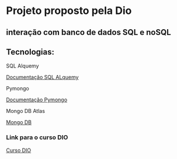 <h1>Projeto proposto pela Dio</h1>

<h2>interação com banco de dados SQL e noSQL</h2>

<h2>Tecnologias:</h2>
<p>SQL Alquemy</p>
<a href="https://docs.sqlalchemy.org/en/20/">Documentação SQL ALquemy</a>
<p>Pymongo</p>
<a href="https://pymongo.readthedocs.io/en/stable/index.html">Documentação Pymongo</a>
<p>Mongo DB Atlas</p>
<a href="https://account.mongodb.com/account/login?signedOut=true">Mongo DB</a>

<h3>Link para o curso DIO</h3>
<a href="https://www.dio.me/">Curso DIO</a>




